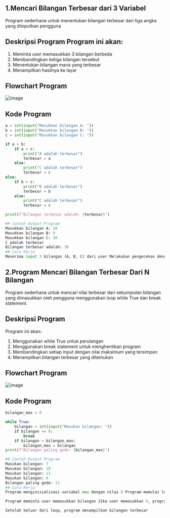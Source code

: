 ## 1.Mencari Bilangan Terbesar dari 3 Variabel
Program sederhana untuk menentukan bilangan terbesar dari tiga angka yang diinputkan pengguna
## Deskripsi Program Program ini akan:
1. Meminta user memasukkan 3 bilangan berbeda
2. Membandingkan ketiga bilangan tersebut
3. Menentukan bilangan mana yang terbesar
4. Menampilkan hasilnya ke layar
## Flowchart Program
![image](https://github.com/user-attachments/assets/7a1dbf90-8dc7-4ec8-b083-62936a6b1a47)
## Kode Program
```Python
a = int(input("Masukkan bilangan A: "))
b = int(input("Masukkan bilangan B: "))
c = int(input("Masukkan bilangan C: "))

if a > b:
    if a > c:
        print("A adalah terbesar")
        terbesar = a
    else:
        print("C adalah terbesar")
        terbesar = c
else:
    if b > c:
        print("B adalah terbesar")
        terbesar = b
    else:
        print("C adalah terbesar")
        terbesar = c

print(f"Bilangan terbesar adalah: {terbesar}")
```
```Python
## Contoh Output Program
Masukkan bilangan A: 10
Masukkan bilangan B: 9
Masukkan bilangan C: 30
C adalah terbesar
Bilangan terbesar adalah: 30
## Cara Kerja
Menerima input 3 bilangan (A, B, C) dari user Melakukan pengecekan dengan urutan: Apakah A > B? Jika ya: cek apakah A > C? Jika ya: A adalah terbesar Jika tidak: C adalah terbesar Jika tidak: cek apakah B > C? Jika ya: B adalah terbesar Jika tidak: C adalah terbesar Menampilkan bilangan terbesar yang ditemukan
```

## 2.Program Mencari Bilangan Terbesar Dari N Bilangan
Program sederhana untuk mencari nilai terbesar dari sekumpulan bilangan yang dimasukkan oleh pengguna menggunakan loop while True dan break statement.
## Deskripsi Program
Program ini akan:
1. Menggunakan while True untuk perulangan
2. Menggunakan break statement untuk menghentikan program
3. Membandingkan setiap input dengan nilai maksimum yang tersimpan
4. Menampilkan bilangan terbesar yang ditemukan
## Flowchart Program
![image](https://github.com/user-attachments/assets/0487919e-0ad0-4f7a-ab96-d0ec79ece5f0)
## Kode Program
```Python
bilangan_max = 0

while True:
    bilangan = int(input("Masukan bilangan: "))
    if bilangan == 0:
        break
    if bilangan > bilangan_max:
        bilangan_max = bilangan
print(f"Bilangan paling gede: {bilangan_max}")
```
```Python
## Contoh Output Program
Masukan bilangan: 7
Masukan bilangan: 10
Masukan bilangan: 11
Masukan bilangan: 0
Bilangan paling gede: 11
## Cara Kerja
Program menginisialisasi variabel max dengan nilai 0 Program memulai loop tak terbatas dengan while True Di dalam loop:

Program meminta user memasukkan bilangan Jika user memasukkan 0, program akan keluar dari loop dengan break Jika bilangan yang dimasukkan lebih besar dari nilai maximum saat ini, nilai maximum diperbarui

Setelah keluar dari loop, program menampilkan bilangan terbesar
```

